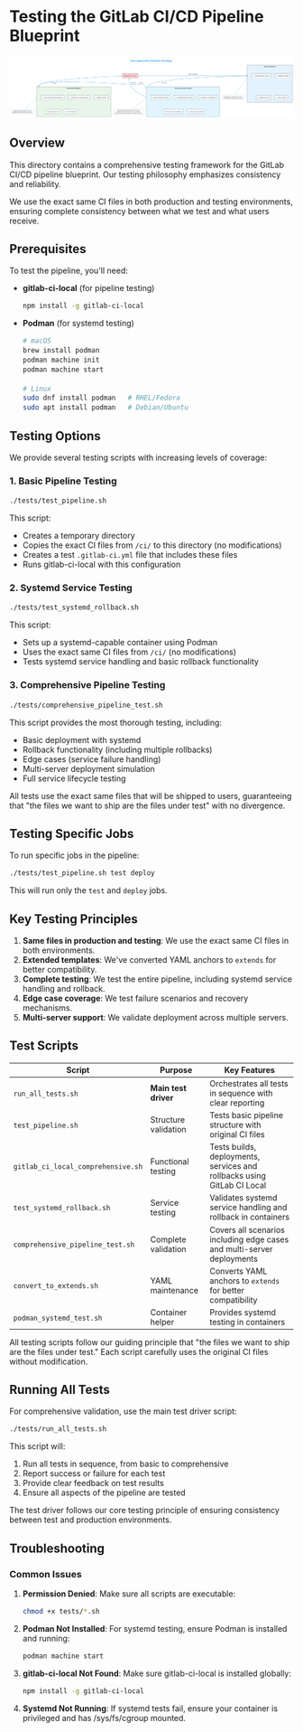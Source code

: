 # Testing the GitLab CI/CD Pipeline Blueprint

![Rollback Strategy](../diagrams/Rollback%20Strategy.png)

## Overview

This directory contains a comprehensive testing framework for the GitLab CI/CD pipeline blueprint. Our testing philosophy emphasizes consistency and reliability.

We use the exact same CI files in both production and testing environments, ensuring complete consistency between what we test and what users receive.

## Prerequisites

To test the pipeline, you'll need:

- **gitlab-ci-local** (for pipeline testing)
  ```bash
  npm install -g gitlab-ci-local
  ```
- **Podman** (for systemd testing)
  ```bash
  # macOS
  brew install podman
  podman machine init
  podman machine start
  
  # Linux
  sudo dnf install podman   # RHEL/Fedora
  sudo apt install podman   # Debian/Ubuntu
  ```

## Testing Options

We provide several testing scripts with increasing levels of coverage:

### 1. Basic Pipeline Testing

```bash
./tests/test_pipeline.sh
```

This script:
- Creates a temporary directory
- Copies the exact CI files from `/ci/` to this directory (no modifications)
- Creates a test `.gitlab-ci.yml` file that includes these files
- Runs gitlab-ci-local with this configuration

### 2. Systemd Service Testing

```bash
./tests/test_systemd_rollback.sh
```

This script:
- Sets up a systemd-capable container using Podman
- Uses the exact same CI files from `/ci/` (no modifications)
- Tests systemd service handling and basic rollback functionality

### 3. Comprehensive Pipeline Testing

```bash
./tests/comprehensive_pipeline_test.sh
```

This script provides the most thorough testing, including:
- Basic deployment with systemd
- Rollback functionality (including multiple rollbacks)
- Edge cases (service failure handling)
- Multi-server deployment simulation
- Full service lifecycle testing

All tests use the exact same files that will be shipped to users, guaranteeing that "the files we want to ship are the files under test" with no divergence.

## Testing Specific Jobs

To run specific jobs in the pipeline:

```bash
./tests/test_pipeline.sh test deploy
```

This will run only the `test` and `deploy` jobs.

## Key Testing Principles

1. **Same files in production and testing**: We use the exact same CI files in both environments.
2. **Extended templates**: We've converted YAML anchors to `extends` for better compatibility.
3. **Complete testing**: We test the entire pipeline, including systemd service handling and rollback.
4. **Edge case coverage**: We test failure scenarios and recovery mechanisms.
5. **Multi-server support**: We validate deployment across multiple servers.

## Test Scripts

| Script | Purpose | Key Features |
|--------|---------|-------------|
| `run_all_tests.sh` | **Main test driver** | Orchestrates all tests in sequence with clear reporting |
| `test_pipeline.sh` | Structure validation | Tests basic pipeline structure with original CI files |
| `gitlab_ci_local_comprehensive.sh` | Functional testing | Tests builds, deployments, services and rollbacks using GitLab CI Local |
| `test_systemd_rollback.sh` | Service testing | Validates systemd service handling and rollback in containers |
| `comprehensive_pipeline_test.sh` | Complete validation | Covers all scenarios including edge cases and multi-server deployments |
| `convert_to_extends.sh` | YAML maintenance | Converts YAML anchors to `extends` for better compatibility |
| `podman_systemd_test.sh` | Container helper | Provides systemd testing in containers |

All testing scripts follow our guiding principle that "the files we want to ship are the files under test." Each script carefully uses the original CI files without modification.

## Running All Tests

For comprehensive validation, use the main test driver script:

```bash
./tests/run_all_tests.sh
```

This script will:
1. Run all tests in sequence, from basic to comprehensive
2. Report success or failure for each test
3. Provide clear feedback on test results
4. Ensure all aspects of the pipeline are tested

The test driver follows our core testing principle of ensuring consistency between test and production environments.

## Troubleshooting

### Common Issues

1. **Permission Denied**: Make sure all scripts are executable:
   ```bash
   chmod +x tests/*.sh
   ```

2. **Podman Not Installed**: For systemd testing, ensure Podman is installed and running:
   ```bash
   podman machine start
   ```

3. **gitlab-ci-local Not Found**: Make sure gitlab-ci-local is installed globally:
   ```bash
   npm install -g gitlab-ci-local
   ```

4. **Systemd Not Running**: If systemd tests fail, ensure your container is privileged and has /sys/fs/cgroup mounted.
